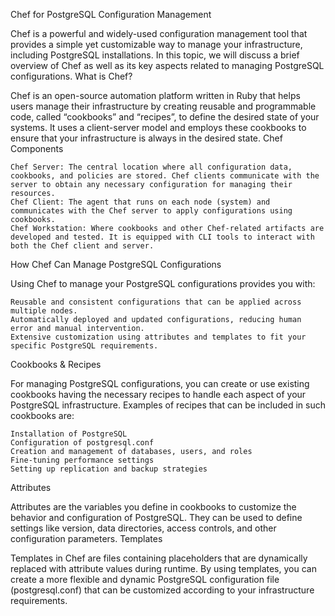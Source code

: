 Chef for PostgreSQL Configuration Management

Chef is a powerful and widely-used configuration management tool that provides a simple yet customizable way to manage your infrastructure, including PostgreSQL installations. In this topic, we will discuss a brief overview of Chef as well as its key aspects related to managing PostgreSQL configurations.
What is Chef?

Chef is an open-source automation platform written in Ruby that helps users manage their infrastructure by creating reusable and programmable code, called “cookbooks” and “recipes”, to define the desired state of your systems. It uses a client-server model and employs these cookbooks to ensure that your infrastructure is always in the desired state.
Chef Components

    Chef Server: The central location where all configuration data, cookbooks, and policies are stored. Chef clients communicate with the server to obtain any necessary configuration for managing their resources.
    Chef Client: The agent that runs on each node (system) and communicates with the Chef server to apply configurations using cookbooks.
    Chef Workstation: Where cookbooks and other Chef-related artifacts are developed and tested. It is equipped with CLI tools to interact with both the Chef client and server.

How Chef Can Manage PostgreSQL Configurations

Using Chef to manage your PostgreSQL configurations provides you with:

    Reusable and consistent configurations that can be applied across multiple nodes.
    Automatically deployed and updated configurations, reducing human error and manual intervention.
    Extensive customization using attributes and templates to fit your specific PostgreSQL requirements.

Cookbooks & Recipes

For managing PostgreSQL configurations, you can create or use existing cookbooks having the necessary recipes to handle each aspect of your PostgreSQL infrastructure. Examples of recipes that can be included in such cookbooks are:

    Installation of PostgreSQL
    Configuration of postgresql.conf
    Creation and management of databases, users, and roles
    Fine-tuning performance settings
    Setting up replication and backup strategies

Attributes

Attributes are the variables you define in cookbooks to customize the behavior and configuration of PostgreSQL. They can be used to define settings like version, data directories, access controls, and other configuration parameters.
Templates

Templates in Chef are files containing placeholders that are dynamically replaced with attribute values during runtime. By using templates, you can create a more flexible and dynamic PostgreSQL configuration file (postgresql.conf) that can be customized according to your infrastructure requirements.